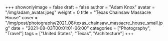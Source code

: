 +++
showonlyimage = false
draft = false
author = "Adam Knox"
avatar = "/img/adam_avatar.jpeg"
weight = 0
title = "Texas Chainsaw Massacre House"
cover = "/img/post/photography/2021_08/texas_chainsaw_massacre_house_small.jpg"
date = "2021-08-03T00:01:01-06:00"
categories = ["Photography", "Travel"]
tags = ["United States", "Texas", "Architecture"]
+++
<!--more-->

